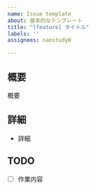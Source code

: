 ```yaml
---
name: Issue template
about: 基本的なテンプレート
title: "[feature] タイトル"
labels: ''
assignees: naostudy0

---
```


## 概要
概要

## 詳細
- 詳細

## TODO
- [ ] 作業内容
